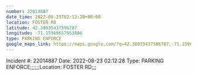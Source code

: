 ```yaml
---
number: 22014887
date_time: 2022-08-23T02:12:28+00:00
location: FOSTER RD
latitude: 42.38035437596787
longitude: -71.15969657953886
type: PARKING ENFORCE
google_maps_link: https://maps.google.com/?q=42.38035437596787,-71.15969657953886
---
```


Incident #: 22014887  Date: 2022-08-23 02:12:28   Type: PARKING ENFORCE;;;;;;Location: FOSTER RD;;;
